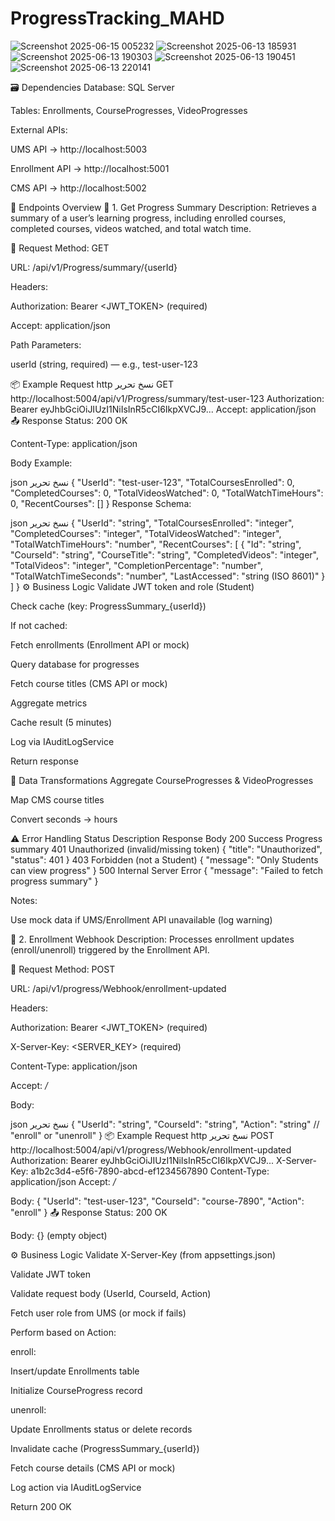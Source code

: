 # ProgressTracking_MAHD
![Screenshot 2025-06-15 005232](https://github.com/user-attachments/assets/558ae02f-14d9-4542-a895-1c043c2b9b85)
![Screenshot 2025-06-13 185931](https://github.com/user-attachments/assets/452e84b0-0519-4588-93fd-c7db84154e3d)
![Screenshot 2025-06-13 190303](https://github.com/user-attachments/assets/b20c58b0-87ea-4a5c-8350-0fc3f1a34714)
![Screenshot 2025-06-13 190451](https://github.com/user-attachments/assets/5cb78183-4142-4760-8407-a366f004d2b7)
![Screenshot 2025-06-13 220141](https://github.com/user-attachments/assets/18651fdd-f5a2-4ef0-b37a-15b0c1bdf3ad)

🗃️ Dependencies
Database: SQL Server

Tables: Enrollments, CourseProgresses, VideoProgresses

External APIs:

UMS API → http://localhost:5003

Enrollment API → http://localhost:5001

CMS API → http://localhost:5002


📑 Endpoints Overview
📘 1. Get Progress Summary
Description:
Retrieves a summary of a user’s learning progress, including enrolled courses, completed courses, videos watched, and total watch time.

📍 Request
Method: GET

URL: /api/v1/Progress/summary/{userId}

Headers:

Authorization: Bearer <JWT_TOKEN> (required)

Accept: application/json

Path Parameters:

userId (string, required) — e.g., test-user-123

📦 Example Request
http
نسخ
تحرير
GET http://localhost:5004/api/v1/Progress/summary/test-user-123
Authorization: Bearer eyJhbGciOiJIUzI1NiIsInR5cCI6IkpXVCJ9...
Accept: application/json
📤 Response
Status: 200 OK

Content-Type: application/json

Body Example:

json
نسخ
تحرير
{
  "UserId": "test-user-123",
  "TotalCoursesEnrolled": 0,
  "CompletedCourses": 0,
  "TotalVideosWatched": 0,
  "TotalWatchTimeHours": 0,
  "RecentCourses": []
}
Response Schema:

json
نسخ
تحرير
{
  "UserId": "string",
  "TotalCoursesEnrolled": "integer",
  "CompletedCourses": "integer",
  "TotalVideosWatched": "integer",
  "TotalWatchTimeHours": "number",
  "RecentCourses": [
    {
      "Id": "string",
      "CourseId": "string",
      "CourseTitle": "string",
      "CompletedVideos": "integer",
      "TotalVideos": "integer",
      "CompletionPercentage": "number",
      "TotalWatchTimeSeconds": "number",
      "LastAccessed": "string (ISO 8601)"
    }
  ]
}
⚙️ Business Logic
Validate JWT token and role (Student)

Check cache (key: ProgressSummary_{userId})

If not cached:

Fetch enrollments (Enrollment API or mock)

Query database for progresses

Fetch course titles (CMS API or mock)

Aggregate metrics

Cache result (5 minutes)

Log via IAuditLogService

Return response

🔄 Data Transformations
Aggregate CourseProgresses & VideoProgresses

Map CMS course titles

Convert seconds → hours

⚠️ Error Handling
Status	Description	Response Body
200	Success	Progress summary
401	Unauthorized (invalid/missing token)	{ "title": "Unauthorized", "status": 401 }
403	Forbidden (not a Student)	{ "message": "Only Students can view progress" }
500	Internal Server Error	{ "message": "Failed to fetch progress summary" }

Notes:

Use mock data if UMS/Enrollment API unavailable (log warning)

📘 2. Enrollment Webhook
Description:
Processes enrollment updates (enroll/unenroll) triggered by the Enrollment API.

📍 Request
Method: POST

URL: /api/v1/progress/Webhook/enrollment-updated

Headers:

Authorization: Bearer <JWT_TOKEN> (required)

X-Server-Key: <SERVER_KEY> (required)

Content-Type: application/json

Accept: */*

Body:

json
نسخ
تحرير
{
  "UserId": "string",
  "CourseId": "string",
  "Action": "string" // "enroll" or "unenroll"
}
📦 Example Request
http
نسخ
تحرير
POST http://localhost:5004/api/v1/progress/Webhook/enrollment-updated
Authorization: Bearer eyJhbGciOiJIUzI1NiIsInR5cCI6IkpXVCJ9...
X-Server-Key: a1b2c3d4-e5f6-7890-abcd-ef1234567890
Content-Type: application/json
Accept: */*

Body:
{
  "UserId": "test-user-123",
  "CourseId": "course-7890",
  "Action": "enroll"
}
📤 Response
Status: 200 OK

Body: {} (empty object)

⚙️ Business Logic
Validate X-Server-Key (from appsettings.json)

Validate JWT token

Validate request body (UserId, CourseId, Action)

Fetch user role from UMS (or mock if fails)

Perform based on Action:

enroll:

Insert/update Enrollments table

Initialize CourseProgress record

unenroll:

Update Enrollments status or delete records

Invalidate cache (ProgressSummary_{userId})

Fetch course details (CMS API or mock)

Log action via IAuditLogService

Return 200 OK


